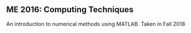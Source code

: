 ## ME 2016: Computing Techniques

An introduction to numerical methods using MATLAB. Taken in Fall 2018
